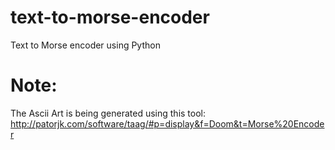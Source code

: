 # text-to-morse-encoder
Text to Morse encoder using Python 

# Note: 
The Ascii Art is being generated using this tool:
http://patorjk.com/software/taag/#p=display&f=Doom&t=Morse%20Encoder
